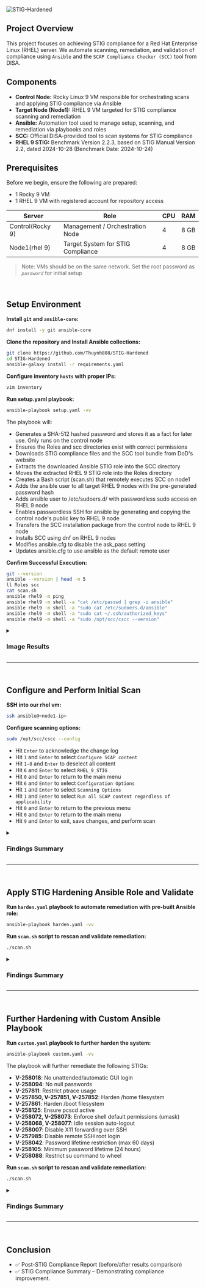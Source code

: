 ![STIG-Hardened](https://i.imgur.com/BsQNMcw.png)

## Project Overview
This project focuses on achieving STIG compliance for a Red Hat Enterprise Linux (RHEL) server. We automate scanning, remediation, and validation of compliance using `Ansible` and the `SCAP Compliance Checker (SCC)` tool from DISA.

## Components
- **Control Node:** Rocky Linux 9 VM responsible for orchestrating scans and applying STIG compliance via Ansible
- **Target Node (Node1):** RHEL 9 VM targeted for STIG compliance scanning and remediation
- **Ansible:** Automation tool used to manage setup, scanning, and remediation via playbooks and roles
- **SCC:** Official DISA-provided tool to scan systems for STIG compliance
- **RHEL 9 STIG:** Benchmark Version 2.2.3, based on STIG Manual Version 2.2, dated 2024-10-28 (Benchmark Date: 2024-10-24)
    

## Prerequisites
Before we begin, ensure the following are prepared:
- 1 Rocky 9 VM
- 1 RHEL 9 VM with registered account for repository access 

| Server            | Role                              | CPU | RAM  |
|-------------------|-----------------------------------|-----|------|
| Control(Rocky 9)  | Management / Orchestration Node   | 4   | 8 GB |
| Node1(rhel 9)     | Target System for STIG Compliance | 4   | 8 GB |     

> Note: VMs should be on the same network. Set the root password as *`password`* for initial setup
<br>

## Setup Environment
  
**Install `git` and `ansible-core`:**
```bash
dnf install -y git ansible-core
```
**Clone the repository and Install Ansible collections:**
```bash
git clone https://github.com/Thuynh808/STIG-Hardened
cd STIG-Hardened
ansible-galaxy install -r requirements.yaml
```
**Configure inventory `hosts` with proper IPs:**
```bash
vim inventory
```
**Run setup.yaml playbook:**
```bash
ansible-playbook setup.yaml -vv
```
The playbook will:
  - Generates a SHA-512 hashed password and stores it as a fact for later use. Only runs on the control node
  - Ensures the Roles and scc directories exist with correct permissions
  - Downloads STIG compliance files and the SCC tool bundle from DoD's website
  - Extracts the downloaded Ansible STIG role into the SCC directory
  - Moves the extracted RHEL 9 STIG role into the Roles directory
  - Creates a Bash script (scan.sh) that remotely executes SCC on node1
  - Adds the ansible user to all target RHEL 9 nodes with the pre-generated password hash
  - Adds ansible user to /etc/sudoers.d/ with passwordless sudo access on RHEL 9 node
  - Enables passwordless SSH for ansible by generating and copying the control node's public key to RHEL 9 node
  - Transfers the SCC installation package from the control node to RHEL 9 node
  - Installs SCC using dnf on RHEL 9 nodes
  - Modifies ansible.cfg to disable the ask_pass setting
  - Updates ansible.cfg to use ansible as the default remote user

**Confirm Successful Execution:**
```bash
git --version
ansible --version | head -n 5
ll Roles scc
cat scan.sh
ansible rhel9 -m ping
ansible rhel9 -m shell -a "cat /etc/passwd | grep -i ansible"
ansible rhel9 -m shell -a "sudo cat /etc/sudoers.d/ansible"
ansible rhel9 -m shell -a "sudo cat ~/.ssh/authorized_keys"
ansible rhel9 -m shell -a "sudo /opt/scc/cscc --version"
```

<details close>
<summary> <h3>Image Results</h3> </summary>
    
![STIG-Hardened](https://i.imgur.com/BqTeHSI.png)

- ✅ **Verified Git and Ansible installations**: Confirmed git version 2.43.5 and ansible core 2.14.17
- ✅ **Roles and SCC directories**: `Roles/` contains `rhel9STIG` role, and `scc/` contains Ansible files, SCC package, and STIG documentation
- ✅ **scan.sh script created**: Script designed to run SCC remotely over SSH, shown with correct syntax and permissions
- ✅ **Ansible and user setup validated**: Successful ping response from `rhel9` target and correct ansible user presence in `/etc/passwd`
- ✅ **Sudo configured for Ansible user**: Verified entry in `/etc/sudoers.d/ansible` allowing `NOPASSWD:ALL` access
- ✅ **Passwordless SSH confirmed**: Public SSH key properly installed in `~/.ssh/authorized_keys` on rhel9 target
- ✅ **SCC tool installed**: Verified `/opt/scc/cscc` version output showing correct installation
</details>

---
<br>

## Configure and Perform Initial Scan

**SSH into our rhel vm:**
```bash
ssh ansible@<node1-ip>
```
**Configure scanning options:**  
```bash
sudo /opt/scc/cscc --config
```
- Hit `Enter` to acknowledge the change log
- Hit `1` and `Enter` to select `Configure SCAP content`
- Hit `1-8` and `Enter` to deselect all content
- Hit `6` and `Enter` to select `RHEL_9_STIG`
- Hit `0` and `Enter` to return to the main menu
- Hit `6` and `Enter` to select `Configuration Options`
- Hit `1` and `Enter` to select `Scanning Options`
- Hit `1` and `Enter` to select `Run all SCAP content regardless of applicability`
- Hit `0` and `Enter` to return to the previous menu
- Hit `0` and `Enter` to return to the main menu
- Hit `9` and `Enter` to exit, save changes, and perform scan

<details close>
<summary> <h3>Findings Summary</h3> </summary>

![STIG-Hardened](https://i.imgur.com/urmgWhY.png) 
![STIG-Hardened](https://i.imgur.com/kkRl1qK.png)


Opening the non-compliance results at `/home/ansible/SCC/Sessions/` in a web browser, we can determine:
- Summary bullet point
- summary thoughts of analysis
- summary predictions
</details>

---
<br>

## Apply STIG Hardening Ansible Role and Validate

**Run `harden.yaml` playbook to automate remediation with pre-built Ansible role:**
```bash
ansible-playbook harden.yaml -vv
```
**Run `scan.sh` script to rescan and validate remediation:**
```bash
./scan.sh
```

<details close>
<summary> <h3>Findings Summary</h3> </summary>

![STIG-Hardened](https://i.imgur.com/oYsFy9C.png)
![STIG-Hardened](https://i.imgur.com/GeX8tJM.png)


Opening the non-compliance html results we can determine::
- Summary bullet point
- summary thoughts of analysis
- summary predictions
</details>

---
<br>

## Further Hardening with Custom Ansible Playbook

**Run `custom.yaml` playbook to further harden the system:**
```bash
ansible-playbook custom.yaml -vv
```
The playbook will further remediate the following STIGs:
  - **V-258018**: No unattended/automatic GUI login
  - **V-258094**: No null passwords
  - **V-257811**: Restrict ptrace usage
  - **V-257850, V-257851, V-257852**: Harden /home filesystem
  - **V-257861**: Harden /boot filesystem
  - **V-258125**: Ensure pcscd active
  - **V-258072, V-258073**: Enforce shell default permissions (umask)
  - **V-258068, V-258077**: Idle session auto-logout
  - **V-258007**: Disable X11 forwarding over SSH
  - **V-257985**: Disable remote SSH root login
  - **V-258042**: Password lifetime restriction (max 60 days)
  - **V-258105**: Minimum password lifetime (24 hours)
  - **V-258088**: Restrict su command to wheel

**Run `scan.sh` script to rescan and validate remediation:**
```bash
./scan.sh
```

<details close>
<summary> <h3>Findings Summary</h3> </summary>

![STIG-Hardened](https://i.imgur.com/b8gKXbR.png)
![STIG-Hardened](https://i.imgur.com/BklOCMW.png)


Opening the non-compliance html results we can determine::
- Summary bullet point
- summary thoughts of analysis
- summary predictions
</details>

---
<br>

## Conclusion

- ✅ Post-STIG Compliance Report (before/after results comparison)
- ✅ STIG Compliance Summary – Demonstrating compliance improvement.
